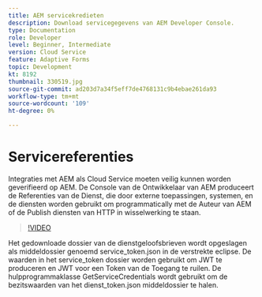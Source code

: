 ```yaml
---
title: AEM servicekredieten
description: Download servicegegevens van AEM Developer Console.
type: Documentation
role: Developer
level: Beginner, Intermediate
version: Cloud Service
feature: Adaptive Forms
topic: Development
kt: 8192
thumbnail: 330519.jpg
source-git-commit: ad203d7a34f5eff7de4768131c9b4ebae261da93
workflow-type: tm+mt
source-wordcount: '109'
ht-degree: 0%

---
```



# Servicereferenties

Integraties met AEM als Cloud Service moeten veilig kunnen worden geverifieerd op AEM. De Console van de Ontwikkelaar van AEM produceert de Referenties van de Dienst, die door externe toepassingen, systemen, en de diensten worden gebruikt om programmatically met de Auteur van AEM of de Publish diensten van HTTP in wisselwerking te staan.

>[!VIDEO](https://video.tv.adobe.com/v/330519/?quality=12&learn=on)

Het gedownloade dossier van de dienstgeloofsbrieven wordt opgeslagen als middeldossier genoemd service_token.json in de verstrekte eclipse. De waarden in het service_token dossier worden gebruikt om JWT te produceren en JWT voor een Token van de Toegang te ruilen. De hulpprogrammaklasse GetServiceCredentials wordt gebruikt om de bezitswaarden van het dienst_token.json middeldossier te halen.
